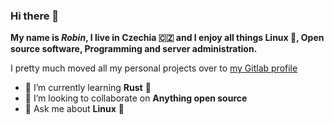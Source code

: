 ### Hi there 👋
**My name is *Robin*, I live in Czechia 🇨🇿 and I enjoy all things Linux 🐧, Open source software, Programming and server administration.**

I pretty much moved all my personal projects over to [my Gitlab profile](https://gitlab.com/RobusTetus)
- 🌱 I’m currently learning **Rust** 🦀
- 👯 I’m looking to collaborate on **Anything open source**
- 💬 Ask me about **Linux** 🐧
